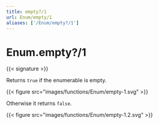 ```yaml
---
title: empty?/1
url: Enum/empty/1
aliases: ['/Enum/empty?/1']
---
```


# Enum.empty?/1

{{< signature >}}

Returns `true` if the enumerable is empty.

{{< figure src="images/functions/Enum/empty-1.svg" >}}

Otherwise it returns `false`.

{{< figure src="images/functions/Enum/empty-1.2.svg" >}}
